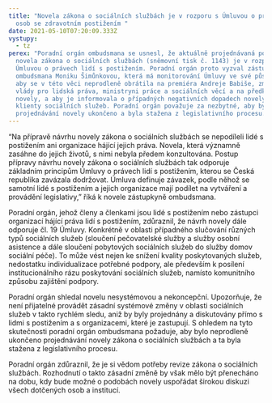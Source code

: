 ```yaml
---
title: "Novela zákona o sociálních službách je v rozporu s Úmluvou o právech
  osob se zdravotním postižením "
date: 2021-05-10T07:20:09.333Z
vystupy:
  - tz
perex: "Poradní orgán ombudsmana se usnesl, že aktuálně projednávaná poslanecká
  novela zákona o sociálních službách (sněmovní tisk č. 1143) je v rozporu s
  Úmluvou o právech lidí s postižením. Poradní orgán proto vyzval zástupkyni
  ombudsmana Moniku Šimůnkovou, která má monitorování Úmluvy ve své působnosti,
  aby se v této věci neprodleně obrátila na premiéra Andreje Babiše, zmocněnkyni
  vlády pro lidská práva, ministryni práce a sociálních věcí a na předkladatele
  novely, a aby je informovala o případných negativních dopadech novely na
  klienty sociálních služeb. Poradní orgán považuje za nezbytné, aby bylo
  projednávání novely ukončeno a byla stažena z legislativního procesu.  "
---
```

“Na přípravě návrhu novely zákona o sociálních službách se nepodíleli lidé s postižením ani organizace hájící jejich práva. Novela, která významně zasáhne do jejich životů, s nimi nebyla předem konzultována. Postup přípravy návrhu novely zákona o sociálních službách tak odporuje základním principům Úmluvy o právech lidí s postižením, kterou se Česká republika zavázala dodržovat. Úmluva definuje závazek, podle něhož se samotní lidé s postižením a jejich organizace mají podílet na vytváření a provádění legislativy,” říká k novele zástupkyně ombudsmana.  

Poradní orgán, jehož členy a členkami jsou lidé s postižením nebo zástupci organizací hájící práva lidí s postižením, zdůraznil, že návrh novely dále odporuje čl. 19 Úmluvy. Konkrétně v oblasti případného slučování různých typů sociálních služeb (sloučení pečovatelské služby a služby osobní asistence a dále sloučení pobytových sociálních služeb do služby domov sociální péče). To může vést nejen ke snížení kvality poskytovaných služeb, nedostatku individualizace potřebné podpory, ale především k posílení institucionálního rázu poskytování sociálních služeb, namísto komunitního způsobu zajištění podpory. 

Poradní orgán shledal novelu nesystémovou a nekoncepční. Upozorňuje, že není přijatelné provádět zásadní systémové změny v oblasti sociálních služeb v takto rychlém sledu, aniž by byly projednány a diskutovány přímo s lidmi s postižením a s organizacemi, které je zastupují. S ohledem na tyto skutečnosti poradní orgán ombudsmana požaduje, aby bylo neprodleně ukončeno projednávání novely zákona o sociálních službách a ta byla stažena z legislativního procesu. 

Poradní orgán zdůraznil, že je si vědom potřeby revize zákona o sociálních službách. Rozhodnutí o takto zásadní změně by však mělo být přenecháno na dobu, kdy bude možné o podobách novely uspořádat širokou diskuzi všech dotčených osob a institucí.